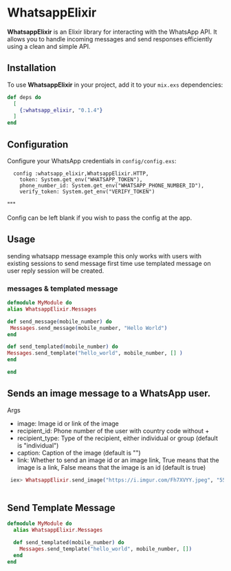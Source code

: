 # WhatsappElixir

**WhatsappElixir** is an Elixir library for interacting with the WhatsApp API. It allows you to handle incoming messages and send responses efficiently using a clean and simple API.

## Installation

To use **WhatsappElixir** in your project, add it to your `mix.exs` dependencies:


```elixir
def deps do
  [
    {:whatsapp_elixir, "0.1.4"}
  ]
end
```

 ## Configuration

  Configure your WhatsApp credentials in `config/config.exs`:

      config :whatsapp_elixir,WhatsappElixir.HTTP,
        token: System.get_env("WHATSAPP_TOKEN"),
        phone_number_id: System.get_env("WHATSAPP_PHONE_NUMBER_ID"),
        verify_token: System.get_env("VERIFY_TOKEN")

  """

  Config can be left blank if you wish to pass the config at the app.

  ## Usage
  sending whatsapp message example this only works with users with existing sessions to send message first time use templated message on user reply session will be created. 

  ### messages & templated message

  ```elixir
  defmodule MyModule do
  alias WhatsappElixir.Messages

  def send_message(mobile_number) do
   Messages.send_message(mobile_number, "Hello World")
  end

  def send_templated(mobile_number) do
  Messages.send_template("hello_world", mobile_number, [] )
  end

 end
 ```

## Sends an image message to a WhatsApp user.

Args
  - image: Image id or link of the image
  - recipient_id: Phone number of the user with country code without +
  - recipient_type: Type of the recipient, either individual or group (default is "individual")
  - caption: Caption of the image (default is "")
  - link: Whether to send an image id or an image link, True means that the image is a link, False means that the image is an id (default is true)



```elixir
 iex> WhatsappElixir.send_image("https://i.imgur.com/Fh7XVYY.jpeg", "5511999999999")
 
```


## Send Template Message
```elixir
defmodule MyModule do
  alias WhatsappElixir.Messages

  def send_templated(mobile_number) do
    Messages.send_template("hello_world", mobile_number, [])
  end
end
```


